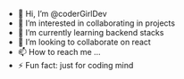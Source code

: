 - 👋 Hi, I’m @coderGirlDev
- 👀 I’m interested in collaborating in projects
- 🌱 I’m currently learning backend stacks
- 💞️ I’m looking to collaborate on react
- 📫 How to reach me ...
- ⚡ Fun fact: just for coding mind

<!---
coderGirlDev/coderGirlDev is a ✨ special ✨ repository because its `README.md` (this file) appears on your GitHub profile.
You can click the Preview link to take a look at your changes.
--->
